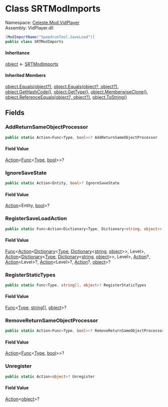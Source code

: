 # <a id="Celeste_Mod_VidPlayer_SRTModImports"></a> Class SRTModImports

Namespace: [Celeste.Mod.VidPlayer](Celeste.Mod.VidPlayer.md)  
Assembly: VidPlayer.dll  

```csharp
[ModImportName("SpeedrunTool.SaveLoad")]
public class SRTModImports
```

#### Inheritance

[object](https://learn.microsoft.com/dotnet/api/system.object) ← 
[SRTModImports](Celeste.Mod.VidPlayer.SRTModImports.md)

#### Inherited Members

[object.Equals\(object?\)](https://learn.microsoft.com/dotnet/api/system.object.equals\#system\-object\-equals\(system\-object\)), 
[object.Equals\(object?, object?\)](https://learn.microsoft.com/dotnet/api/system.object.equals\#system\-object\-equals\(system\-object\-system\-object\)), 
[object.GetHashCode\(\)](https://learn.microsoft.com/dotnet/api/system.object.gethashcode), 
[object.GetType\(\)](https://learn.microsoft.com/dotnet/api/system.object.gettype), 
[object.MemberwiseClone\(\)](https://learn.microsoft.com/dotnet/api/system.object.memberwiseclone), 
[object.ReferenceEquals\(object?, object?\)](https://learn.microsoft.com/dotnet/api/system.object.referenceequals), 
[object.ToString\(\)](https://learn.microsoft.com/dotnet/api/system.object.tostring)

## Fields

### <a id="Celeste_Mod_VidPlayer_SRTModImports_AddReturnSameObjectProcessor"></a> AddReturnSameObjectProcessor

```csharp
public static Action<Func<Type, bool>>? AddReturnSameObjectProcessor
```

#### Field Value

 [Action](https://learn.microsoft.com/dotnet/api/system.action\-1)<[Func](https://learn.microsoft.com/dotnet/api/system.func\-2)<[Type](https://learn.microsoft.com/dotnet/api/system.type), [bool](https://learn.microsoft.com/dotnet/api/system.boolean)\>\>?

### <a id="Celeste_Mod_VidPlayer_SRTModImports_IgnoreSaveState"></a> IgnoreSaveState

```csharp
public static Action<Entity, bool>? IgnoreSaveState
```

#### Field Value

 [Action](https://learn.microsoft.com/dotnet/api/system.action\-2)<Entity, [bool](https://learn.microsoft.com/dotnet/api/system.boolean)\>?

### <a id="Celeste_Mod_VidPlayer_SRTModImports_RegisterSaveLoadAction"></a> RegisterSaveLoadAction

```csharp
public static Func<Action<Dictionary<Type, Dictionary<string, object>>, Level>, Action<Dictionary<Type, Dictionary<string, object>>, Level>, Action?, Action<Level>?, Action<Level>?, Action?, object>? RegisterSaveLoadAction
```

#### Field Value

 [Func](https://learn.microsoft.com/dotnet/api/system.func\-7)<[Action](https://learn.microsoft.com/dotnet/api/system.action\-2)<[Dictionary](https://learn.microsoft.com/dotnet/api/system.collections.generic.dictionary\-2)<[Type](https://learn.microsoft.com/dotnet/api/system.type), [Dictionary](https://learn.microsoft.com/dotnet/api/system.collections.generic.dictionary\-2)<[string](https://learn.microsoft.com/dotnet/api/system.string), [object](https://learn.microsoft.com/dotnet/api/system.object)\>\>, Level\>, [Action](https://learn.microsoft.com/dotnet/api/system.action\-2)<[Dictionary](https://learn.microsoft.com/dotnet/api/system.collections.generic.dictionary\-2)<[Type](https://learn.microsoft.com/dotnet/api/system.type), [Dictionary](https://learn.microsoft.com/dotnet/api/system.collections.generic.dictionary\-2)<[string](https://learn.microsoft.com/dotnet/api/system.string), [object](https://learn.microsoft.com/dotnet/api/system.object)\>\>, Level\>, [Action](https://learn.microsoft.com/dotnet/api/system.action)?, [Action](https://learn.microsoft.com/dotnet/api/system.action\-1)<Level\>?, [Action](https://learn.microsoft.com/dotnet/api/system.action\-1)<Level\>?, [Action](https://learn.microsoft.com/dotnet/api/system.action)?, [object](https://learn.microsoft.com/dotnet/api/system.object)\>?

### <a id="Celeste_Mod_VidPlayer_SRTModImports_RegisterStaticTypes"></a> RegisterStaticTypes

```csharp
public static Func<Type, string[], object>? RegisterStaticTypes
```

#### Field Value

 [Func](https://learn.microsoft.com/dotnet/api/system.func\-3)<[Type](https://learn.microsoft.com/dotnet/api/system.type), [string](https://learn.microsoft.com/dotnet/api/system.string)\[\], [object](https://learn.microsoft.com/dotnet/api/system.object)\>?

### <a id="Celeste_Mod_VidPlayer_SRTModImports_RemoveReturnSameObjectProcessor"></a> RemoveReturnSameObjectProcessor

```csharp
public static Action<Func<Type, bool>>? RemoveReturnSameObjectProcessor
```

#### Field Value

 [Action](https://learn.microsoft.com/dotnet/api/system.action\-1)<[Func](https://learn.microsoft.com/dotnet/api/system.func\-2)<[Type](https://learn.microsoft.com/dotnet/api/system.type), [bool](https://learn.microsoft.com/dotnet/api/system.boolean)\>\>?

### <a id="Celeste_Mod_VidPlayer_SRTModImports_Unregister"></a> Unregister

```csharp
public static Action<object>? Unregister
```

#### Field Value

 [Action](https://learn.microsoft.com/dotnet/api/system.action\-1)<[object](https://learn.microsoft.com/dotnet/api/system.object)\>?

